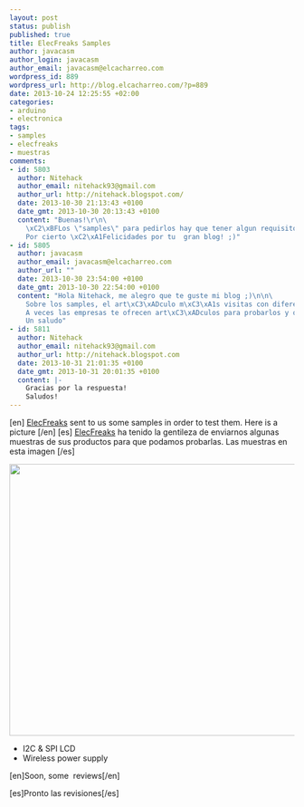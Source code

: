 ```yaml
--- 
layout: post
status: publish
published: true
title: ElecFreaks Samples
author: javacasm
author_login: javacasm
author_email: javacasm@elcacharreo.com
wordpress_id: 889
wordpress_url: http://blog.elcacharreo.com/?p=889
date: 2013-10-24 12:25:55 +02:00
categories: 
- arduino
- electronica
tags: 
- samples
- elecfreaks
- muestras
comments: 
- id: 5803
  author: Nitehack
  author_email: nitehack93@gmail.com
  author_url: http://nitehack.blogspot.com/
  date: 2013-10-30 21:13:43 +0100
  date_gmt: 2013-10-30 20:13:43 +0100
  content: "Buenas!\r\n\
    \xC2\xBFLos \"samples\" para pedirlos hay que tener algun requisito o algo?\xC2\xBFDonde se pueden pedir? Es la primera vez que veo que una empresa de electronica da como samples un display O.o\r\n\
    Por cierto \xC2\xA1Felicidades por tu  gran blog! ;)"
- id: 5805
  author: javacasm
  author_email: javacasm@elcacharreo.com
  author_url: ""
  date: 2013-10-30 23:54:00 +0100
  date_gmt: 2013-10-30 22:54:00 +0100
  content: "Hola Nitehack, me alegro que te guste mi blog ;)\n\n\
    Sobre los samples, el art\xC3\xADculo m\xC3\xA1s visitas con diferencia es este http://blog.elcacharreo.com/2012/04/13/de-donde-obtener-material-electronico-gratis/ y va sobre samples y eso.\n\n\
    A veces las empresas te ofrecen art\xC3\xADculos para probarlos y que les hagas una review. De ah\xC3\xAD viene lo del lcd ;)\n\
    Un saludo"
- id: 5811
  author: Nitehack
  author_email: nitehack93@gmail.com
  author_url: http://nitehack.blogspot.com
  date: 2013-10-31 21:01:35 +0100
  date_gmt: 2013-10-31 20:01:35 +0100
  content: |-
    Gracias por la respuesta!
    Saludos!
---
```

[en] <a href="http://www.elecfreaks.com">ElecFreaks</a> sent to us some samples in order to test them. Here is a picture [/en]
[es] <a href="http://www.elecfreaks.com">ElecFreaks</a> ha tenido la gentileza de enviarnos algunas muestras de sus productos para que podamos probarlas. Las muestras en esta imagen [/es]
<p style="text-align: center;"><a href="http://blog.elcacharreo.com/wp-content/uploads/2013/10/IMG_20131024_122124.jpg"><img class="aligncenter size-large wp-image-893" title="IMG_20131024_122124" src="http://blog.elcacharreo.com/wp-content/uploads/2013/10/IMG_20131024_122124-1024x768.jpg" alt="" width="640" height="480" /></a></p>

<ul>
	<li>I2C &amp; SPI LCD</li>
	<li>Wireless power supply</li>
</ul>
[en]Soon, some  reviews[/en]

[es]Pronto las revisiones[/es]
